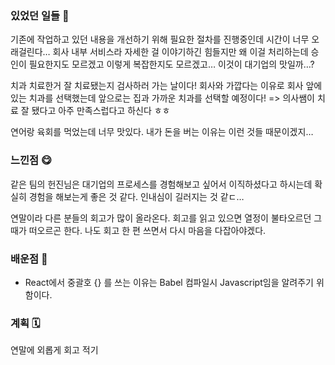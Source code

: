 ### 있었던 일들 📔
기존에 작업하고 있던 내용을 개선하기 위해 필요한 절차를 진행중인데 시간이 너무 오래걸린다… 회사 내부 서비스라 자세한 걸 이야기하긴 힘들지만 왜 이걸 처리하는데 승인이 필요한지도 모르겠고 이렇게 복잡한지도 모르겠고… 이것이 대기업의 맛일까…?

치과 치료한거 잘 치료됐는지 검사하러 가는 날이다! 회사와 가깝다는 이유로 회사 앞에 있는 치과를 선택했는데 앞으로는 집과 가까운 치과를 선택할 예정이다! => 의사쌤이 치료 잘 됐다고 아주 만족스럽다고 하신다 ㅎㅎ 

연어랑 육회를 먹었는데 너무 맛있다. 내가 돈을 버는 이유는 이런 것들 때문이겠지…
### 느낀점 😋
같은 팀의 헌진님은 대기업의 프로세스를 경험해보고 싶어서 이직하셨다고 하시는데 확실히 경험을 해보는게 좋은 것 같다. 인내심이 길러지는 것 같ㄷ…

연말이라 다른 분들의 회고가 많이 올라온다. 회고를 읽고 있으면 열정이 불타오르던 그 때가 떠오르곤 한다. 나도 회고 한 편 쓰면서 다시 마음을 다잡아야겠다.
### 배운점 📝
- React에서 중괄호 {} 를 쓰는 이유는 Babel 컴파일시 Javascript임을 알려주기 위함이다.
### 계획 🗓
연말에 외롭게 회고 적기